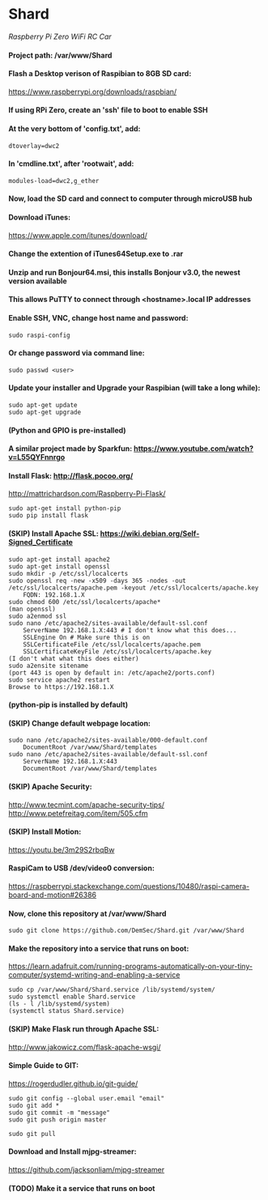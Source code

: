 # Shard
*Raspberry Pi Zero WiFi RC Car*

#### Project path: /var/www/Shard

#### Flash a Desktop verison of Raspibian to 8GB SD card:
https://www.raspberrypi.org/downloads/raspbian/

#### If using RPi Zero, create an 'ssh' file to boot to enable SSH
#### At the very bottom of 'config.txt', add:
````
dtoverlay=dwc2
````

#### In 'cmdline.txt', after 'rootwait', add:
````
modules-load=dwc2,g_ether
````

#### Now, load the SD card and connect to computer through microUSB hub

#### Download iTunes:
https://www.apple.com/itunes/download/
#### Change the extention of iTunes64Setup.exe to .rar
#### Unzip and run Bonjour64.msi, this installs Bonjour v3.0, the newest version available
#### This allows PuTTY to connect through <hostname\>.local IP addresses

#### Enable SSH, VNC, change host name and password:
````
sudo raspi-config
````
    
#### Or change password via command line:
````
sudo passwd <user>
````

#### Update your installer and Upgrade your Raspibian (will take a long while):
````
sudo apt-get update
sudo apt-get upgrade
````

#### (Python and GPIO is pre-installed)

#### A similar project made by Sparkfun: https://www.youtube.com/watch?v=L55QYFnnrgo

#### Install Flask: http://flask.pocoo.org/
http://mattrichardson.com/Raspberry-Pi-Flask/
````
sudo apt-get install python-pip
sudo pip install flask
````

#### (SKIP) Install Apache SSL: https://wiki.debian.org/Self-Signed_Certificate
````
sudo apt-get install apache2
sudo apt-get install openssl
sudo mkdir -p /etc/ssl/localcerts 
sudo openssl req -new -x509 -days 365 -nodes -out /etc/ssl/localcerts/apache.pem -keyout /etc/ssl/localcerts/apache.key
    FQDN: 192.168.1.X
sudo chmod 600 /etc/ssl/localcerts/apache*
(man openssl)
sudo a2enmod ssl
sudo nano /etc/apache2/sites-available/default-ssl.conf
    ServerName 192.168.1.X:443 # I don't know what this does...
    SSLEngine On # Make sure this is on
    SSLCertificateFile /etc/ssl/localcerts/apache.pem
    SSLCertificateKeyFile /etc/ssl/localcerts/apache.key
(I don't what what this does either)
sudo a2ensite sitename
(port 443 is open by default in: /etc/apache2/ports.conf)
sudo service apache2 restart
Browse to https://192.168.1.X
````

#### (python-pip is installed by default)

#### (SKIP) Change default webpage location:
````
sudo nano /etc/apache2/sites-available/000-default.conf
    DocumentRoot /var/www/Shard/templates
sudo nano /etc/apache2/sites-available/default-ssl.conf
    ServerName 192.168.1.X:443
    DocumentRoot /var/www/Shard/templates
````

#### (SKIP) Apache Security:
http://www.tecmint.com/apache-security-tips/
http://www.petefreitag.com/item/505.cfm

#### (SKIP) Install Motion: 
https://youtu.be/3m29S2rbqBw

#### RaspiCam to USB /dev/video0 conversion:
https://raspberrypi.stackexchange.com/questions/10480/raspi-camera-board-and-motion#26386

#### Now, clone this repository at /var/www/Shard
````
sudo git clone https://github.com/DemSec/Shard.git /var/www/Shard
````
#### Make the repository into a service that runs on boot:
https://learn.adafruit.com/running-programs-automatically-on-your-tiny-computer/systemd-writing-and-enabling-a-service
````
sudo cp /var/www/Shard/Shard.service /lib/systemd/system/
sudo systemctl enable Shard.service
(ls - l /lib/systemd/system)
(systemctl status Shard.service)
````

#### (SKIP) Make Flask run through Apache SSL:
http://www.jakowicz.com/flask-apache-wsgi/

#### Simple Guide to GIT:
https://rogerdudler.github.io/git-guide/
````
sudo git config --global user.email "email"
sudo git add *
sudo git commit -m "message"
sudo git push origin master
````
````
sudo git pull
````

#### Download and Install mjpg-streamer:
https://github.com/jacksonliam/mjpg-streamer
#### (TODO) Make it a service that runs on boot
